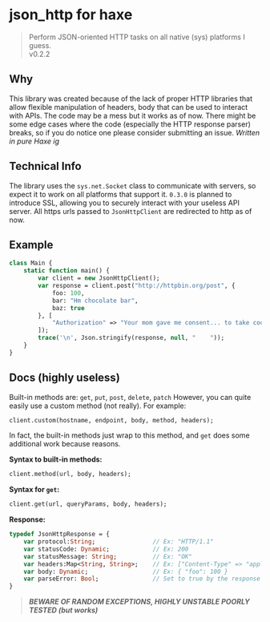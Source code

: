 # json_http for haxe

> Perform JSON-oriented HTTP tasks on all native (sys) platforms I guess. \
> v0.2.2

## Why

This library was created because of the lack of proper HTTP libraries that allow flexible manipulation of headers, body that can be used to interact with APIs.
The code may be a mess but it works as of now. There might be some edge cases where the code (especially the HTTP response parser) breaks, so if you do notice one please consider submitting an issue.
*Written in pure Haxe ig*

## Technical Info

The library uses the `sys.net.Socket` class to communicate with servers, so expect it to work on all platforms that support it.
`0.3.0` is planned to introduce SSL, allowing you to securely interact with your useless API server.
All https urls passed to `JsonHttpClient` are redirected to http as of now.

## Example

```haxe
class Main {
    static function main() {
        var client = new JsonHttpClient();
        var response = client.post("http://httpbin.org/post", {
            foo: 100,
            bar: "Hm chocolate bar",
            baz: true
        }, [
            "Authorization" => "Your mom gave me consent... to take cookies"
        ]);
        trace('\n', Json.stringify(response, null, "    "));
    }
}
```

## Docs (highly useless)

Built-in methods are: `get`, `put`, `post`, `delete`, `patch`
However, you can quite easily use a custom method (not really). For example:

```haxe
client.custom(hostname, endpoint, body, method, headers);
```

In fact, the built-in methods just wrap to this method, and `get` does some additional work because reasons.

**Syntax to built-in methods:**

```haxe
client.method(url, body, headers);
```

**Syntax for `get`:**

```haxe
client.get(url, queryParams, body, headers);
```

**Response:**

```haxe
typedef JsonHttpResponse = {
    var protocol:String;                // Ex: "HTTP/1.1"
    var statusCode: Dynamic;            // Ex: 200
    var statusMessage: String;          // Ex: "OK"
    var headers:Map<String, String>;    // Ex: ["Content-Type" => "application/json"]
    var body: Dynamic;                  // Ex: { "foo": 100 }
    var parseError: Bool;               // Set to true by the response parser if there was *any* kind of error during parsing process, like JSON body parsing error, etc. If yours is a perfect API server then dont worry about this.
}
```

> ***BEWARE OF RANDOM EXCEPTIONS, HIGHLY UNSTABLE POORLY TESTED (but works)***
